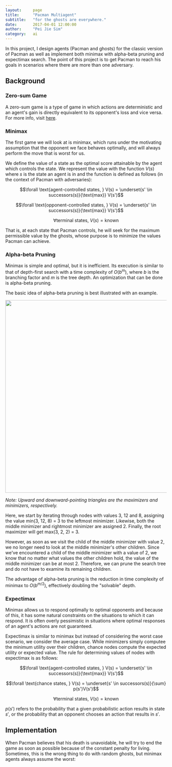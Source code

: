 ```yaml
---
layout:     page
title:      "Pacman Multiagent"
subtitle:   "for the ghosts are everywhere."
date:       2017-04-01 12:00:00
author:     "Pei Jie Sim"
category:	ai
---
```


In this project, I design agents (Pacman and ghosts) for the classic version of Pacman as well as implement both minimax with alpha-beta pruning and expectimax search. The point of this project is to get Pacman to reach his goals in scenarios where there are more than one adversary.

## Background

### Zero-sum Game

A zero-sum game is a type of game in which actions are deterministic and an agent's gain is directly equivalent to its opponent's loss and vice versa. For more info, visit [here](https://en.wikipedia.org/wiki/Zero-sum_game).

### Minimax 

The first game we will look at is minimax, which runs under the motivating assumption that the opponent we face behaves optimally, and will always perform the move that is worst for us.

We define the value of a state as the optimal score attainable by the agent which controls the state. We represent the value with the function $V(s)$ where $s$ is the state an agent is in and the function is defined as follows (in the context of Pacman with adversaries):

$$\forall \text{agent-controlled states, } V(s) = \underset{s' \in successors(s)}{\text{max}} V(s')$$

$$\forall \text{opponent-controlled states, } V(s) = \underset{s' \in successors(s)}{\text{max}} V(s')$$

$$\forall \text{terminal states, } V(s) = \text{known}$$

That is, at each state that Pacman controls, he will seek for the maximum permissible value by the ghosts, whose purpose is to minimize the values Pacman can achieve. 

### Alpha-beta Pruning

Minimax is simple and optimal, but it is inefficient. Its execution is similar to that of depth-first search with a time complexity of $O(b^m)$, where $b$ is the branching factor and $m$ is the tree depth. An optimization that can be done is alpha-beta pruning. 

The basic idea of alpha-beta pruning is best illustrated with an example. 

<img src="{{ site.baseurl }}/images/ab-pruning.png" width="600" class="center-image">

*Note: Upward and downward-pointing triangles are the maximizers and minimizers, respectively.*

Here, we start by iterating through nodes with values 3, 12 and 8, assigning the value min(3, 12, 8) = 3 to the leftmost minimizer. Likewise, both the middle minimizer and rightmost minimizer are assigned 2. Finally, the root maximizer will get max(3, 2, 2) = 3. 

However, as soon as we visit the child of the middle minimizer with value 2, we no longer need to look at the middle minimizer's other children. Since we've encountered a child of the middle minimizer with a value of 2, we know that no matter what values the other children hold, the value of the middle minimizer can be at most 2. Therefore, we can prune the search tree and do not have to examine its remaining children.

The advantage of alpha-beta pruning is the reduction in time complexity of minimax to $O(b^{m/2})$, effectively doubling the "solvable" depth.

### Expectimax

Minimax allows us to respond optimally to optimal opponents and because of this, it has some natural constraints on the situations to which it can respond. It is often overly pessimistic in situations where optimal responses of an agent's actions are not guaranteed. 

Expectimax is similar to minimax but instead of considering the worst case scenario, we consider the average case. While minimizers simply computee the minimum utility over their children, chance nodes compute the expected utility or expected value. The rule for determining values of nodes with expectimax is as follows:

$$\forall \text{agent-controlled states, } V(s) = \underset{s' \in successors(s)}{\text{max}} V(s')$$

$$\forall \text{chance states, } V(s) = \underset{s' \in successors(s)}{\sum} p(s')V(s')$$

$$\forall \text{terminal states, } V(s) = \text{known}$$

$p(s')$ refers to the probability that a given probabilistic action results in state $s'$, or the probability that an opponent chooses an action that results in $s'$.

## Implementation

When Pacman believes that his death is unavoidable, he will try to end the game as soon as possible because of the constant penalty for living. Sometimes, this is the wrong thing to do with random ghosts, but minimax agents always assume the worst:

<style TYPE="text/css">
code.has-jax {font: inherit; font-size: 100%; background: inherit; border: inherit;}
</style>
<script type="text/x-mathjax-config">
MathJax.Hub.Config({
    tex2jax: {
        inlineMath: [['$','$'], ['\\(','\\)']],
        skipTags: ['script', 'noscript', 'style', 'textarea', 'pre'] // removed 'code' entry
    }
});
MathJax.Hub.Queue(function() {
    var all = MathJax.Hub.getAllJax(), i;
    for(i = 0; i < all.length; i += 1) {
        all[i].SourceElement().parentNode.className += ' has-jax';
    }
});
</script>
<script type="text/javascript" src="http://cdn.mathjax.org/mathjax/latest/MathJax.js?config=TeX-AMS-MML_HTMLorMML"></script>
